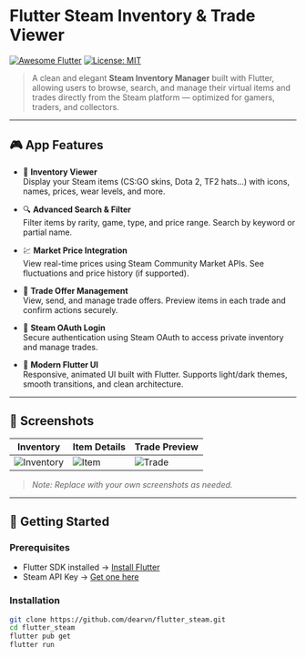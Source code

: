 # Flutter Steam Inventory & Trade Viewer

[![Awesome Flutter](https://img.shields.io/badge/Awesome-Flutter-blue.svg)](https://github.com/Solido/awesome-flutter)
[![License: MIT](https://img.shields.io/badge/License-MIT-red.svg)](LICENSE)

> A clean and elegant **Steam Inventory Manager** built with Flutter, allowing users to browse, search, and manage their virtual items and trades directly from the Steam platform — optimized for gamers, traders, and collectors.

---

## 🎮 App Features

- 🧳 **Inventory Viewer**  
  Display your Steam items (CS:GO skins, Dota 2, TF2 hats...) with icons, names, prices, wear levels, and more.

- 🔍 **Advanced Search & Filter**  
  Filter items by rarity, game, type, and price range. Search by keyword or partial name.

- 💹 **Market Price Integration**  
  View real-time prices using Steam Community Market APIs. See fluctuations and price history (if supported).

- 💱 **Trade Offer Management**  
  View, send, and manage trade offers. Preview items in each trade and confirm actions securely.

- 🔐 **Steam OAuth Login**  
  Secure authentication using Steam OAuth to access private inventory and manage trades.

- 📱 **Modern Flutter UI**  
  Responsive, animated UI built with Flutter. Supports light/dark themes, smooth transitions, and clean architecture.

---

## 📸 Screenshots

| Inventory | Item Details | Trade Preview |
|----------|---------------|----------------|
| ![Inventory](screenshots/inventory.png) | ![Item](screenshots/item-details.png) | ![Trade](screenshots/trade-preview.png) |

> _Note: Replace with your own screenshots as needed._

---

## 🚀 Getting Started

### Prerequisites

- Flutter SDK installed → [Install Flutter](https://flutter.dev/docs/get-started/install)
- Steam API Key → [Get one here](https://steamcommunity.com/dev/apikey)

### Installation

```bash
git clone https://github.com/dearvn/flutter_steam.git
cd flutter_steam
flutter pub get
flutter run
